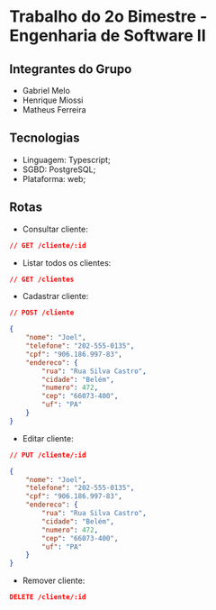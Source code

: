 # Trabalho do 2o Bimestre - Engenharia de Software II

## Integrantes do Grupo

* Gabriel Melo
* Henrique Miossi
* Matheus Ferreira

## Tecnologias

* Linguagem: Typescript;
* SGBD: PostgreSQL;
* Plataforma: web;

## Rotas

* Consultar cliente:
```json
// GET /cliente/:id
```

* Listar todos os clientes:
```json
// GET /clientes
```

* Cadastrar cliente:
```json
// POST /cliente

{
	"nome": "Joel",
	"telefone": "202-555-0135",
	"cpf": "906.186.997-83",
	"endereco": {
		"rua": "Rua Silva Castro",
		"cidade": "Belém",
		"numero": 472,
		"cep": "66073-400",
		"uf": "PA"
	}
}
```

* Editar cliente:
```json
// PUT /cliente/:id

{
	"nome": "Joel",
	"telefone": "202-555-0135",
	"cpf": "906.186.997-83",
	"endereco": {
		"rua": "Rua Silva Castro",
		"cidade": "Belém",
		"numero": 472,
		"cep": "66073-400",
		"uf": "PA"
	}
}
```

* Remover cliente:
```json
DELETE /cliente/:id
```
